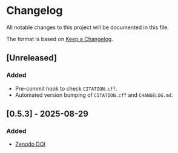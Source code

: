 # Changelog

All notable changes to this project will be documented in this file.

The format is based on [Keep a Changelog](https://keepachangelog.com/en/1.1.0/).

## [Unreleased]

### Added

* Pre-commit hook to check `CITATION.cff`.
* Automated version bumping of `CITATION.cff` and `CHANGELOG.md`.

## [0.5.3] - 2025-08-29

### Added

* [Zenodo DOI](https://doi.org/10.5281/zenodo.16998022)
